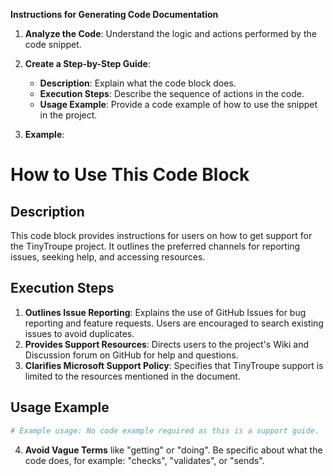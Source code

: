 **Instructions for Generating Code Documentation**

1. **Analyze the Code**: Understand the logic and actions performed by the code snippet.

2. **Create a Step-by-Step Guide**:
    - **Description**: Explain what the code block does.
    - **Execution Steps**: Describe the sequence of actions in the code.
    - **Usage Example**: Provide a code example of how to use the snippet in the project.

3. **Example**:

How to Use This Code Block
=========================================================================================

Description
-------------------------
This code block provides instructions for users on how to get support for the TinyTroupe project. It outlines the preferred channels for reporting issues, seeking help, and accessing resources.

Execution Steps
-------------------------
1. **Outlines Issue Reporting**: Explains the use of GitHub Issues for bug reporting and feature requests. Users are encouraged to search existing issues to avoid duplicates.
2. **Provides Support Resources**: Directs users to the project's Wiki and Discussion forum on GitHub for help and questions.
3. **Clarifies Microsoft Support Policy**: Specifies that TinyTroupe support is limited to the resources mentioned in the document.

Usage Example
-------------------------

```python
# Example usage: No code example required as this is a support guide.
```

4. **Avoid Vague Terms** like "getting" or "doing". Be specific about what the code does, for example: "checks", "validates", or "sends".